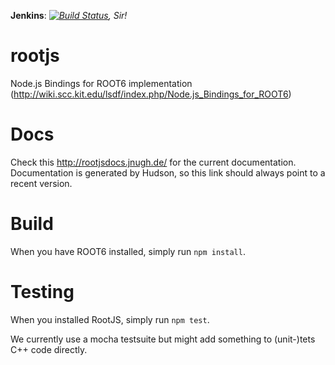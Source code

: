 **Jenkins**: *[![Build Status](http://jnugh.de:8080/job/RootJS/badge/icon)](http://jnugh.de:8080/job/RootJS/), Sir!*
# rootjs
Node.js Bindings for ROOT6 implementation (http://wiki.scc.kit.edu/lsdf/index.php/Node.js_Bindings_for_ROOT6)
# Docs
Check this http://rootjsdocs.jnugh.de/ for the current documentation.
Documentation is generated by Hudson, so this link should always point to a recent version.
# Build
When you have ROOT6 installed, simply run `npm install`.
# Testing
When you installed RootJS, simply run `npm test`.

We currently use a mocha testsuite but might add something to (unit-)tets C++ code directly.

